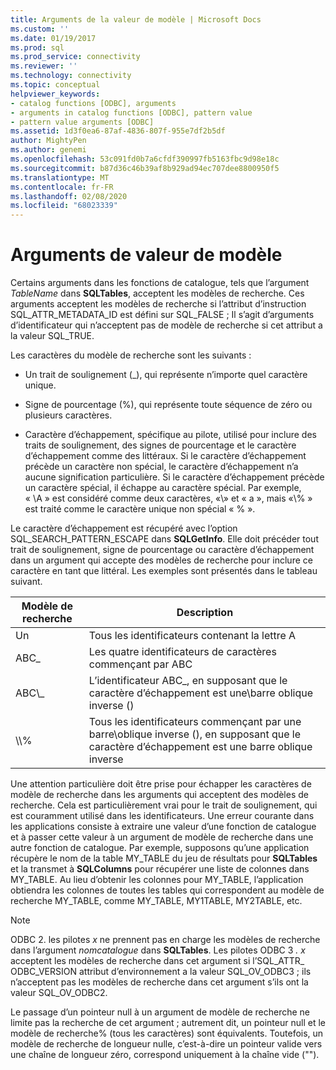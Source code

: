 ```yaml
---
title: Arguments de la valeur de modèle | Microsoft Docs
ms.custom: ''
ms.date: 01/19/2017
ms.prod: sql
ms.prod_service: connectivity
ms.reviewer: ''
ms.technology: connectivity
ms.topic: conceptual
helpviewer_keywords:
- catalog functions [ODBC], arguments
- arguments in catalog functions [ODBC], pattern value
- pattern value arguments [ODBC]
ms.assetid: 1d3f0ea6-87af-4836-807f-955e7df2b5df
author: MightyPen
ms.author: genemi
ms.openlocfilehash: 53c091fd0b7a6cfdf390997fb5163fbc9d98e18c
ms.sourcegitcommit: b87d36c46b39af8b929ad94ec707dee8800950f5
ms.translationtype: MT
ms.contentlocale: fr-FR
ms.lasthandoff: 02/08/2020
ms.locfileid: "68023339"
---
```

# <a name="pattern-value-arguments"></a>Arguments de valeur de modèle
Certains arguments dans les fonctions de catalogue, tels que l’argument *TableName* dans **SQLTables**, acceptent les modèles de recherche. Ces arguments acceptent les modèles de recherche si l’attribut d’instruction SQL_ATTR_METADATA_ID est défini sur SQL_FALSE ; Il s’agit d’arguments d’identificateur qui n’acceptent pas de modèle de recherche si cet attribut a la valeur SQL_TRUE.  
  
 Les caractères du modèle de recherche sont les suivants :  
  
-   Un trait de soulignement (_), qui représente n’importe quel caractère unique.  
  
-   Signe de pourcentage (%), qui représente toute séquence de zéro ou plusieurs caractères.  
  
-   Caractère d’échappement, spécifique au pilote, utilisé pour inclure des traits de soulignement, des signes de pourcentage et le caractère d’échappement comme des littéraux. Si le caractère d’échappement précède un caractère non spécial, le caractère d’échappement n’a aucune signification particulière. Si le caractère d’échappement précède un caractère spécial, il échappe au caractère spécial. Par exemple, « \A » est considéré comme deux caractères, «\\» et « a », mais «\\% » est traité comme le caractère unique non spécial « % ».  
  
 Le caractère d’échappement est récupéré avec l’option SQL_SEARCH_PATTERN_ESCAPE dans **SQLGetInfo**. Elle doit précéder tout trait de soulignement, signe de pourcentage ou caractère d’échappement dans un argument qui accepte des modèles de recherche pour inclure ce caractère en tant que littéral. Les exemples sont présentés dans le tableau suivant.  
  
|Modèle de recherche|Description|  
|--------------------|-----------------|  
|Un|Tous les identificateurs contenant la lettre A|  
|ABC_|Les quatre identificateurs de caractères commençant par ABC|  
|ABC\\_|L’identificateur ABC_, en supposant que le caractère d’échappement est une\\barre oblique inverse ()|  
|\\\\%|Tous les identificateurs commençant par une barre\\oblique inverse (), en supposant que le caractère d’échappement est une barre oblique inverse|  
  
 Une attention particulière doit être prise pour échapper les caractères de modèle de recherche dans les arguments qui acceptent des modèles de recherche. Cela est particulièrement vrai pour le trait de soulignement, qui est couramment utilisé dans les identificateurs. Une erreur courante dans les applications consiste à extraire une valeur d’une fonction de catalogue et à passer cette valeur à un argument de modèle de recherche dans une autre fonction de catalogue. Par exemple, supposons qu’une application récupère le nom de la table MY_TABLE du jeu de résultats pour **SQLTables** et la transmet à **SQLColumns** pour récupérer une liste de colonnes dans MY_TABLE. Au lieu d’obtenir les colonnes pour MY_TABLE, l’application obtiendra les colonnes de toutes les tables qui correspondent au modèle de recherche MY_TABLE, comme MY_TABLE, MY1TABLE, MY2TABLE, etc.  
  
> [!NOTE]
>  ODBC 2. les pilotes *x* ne prennent pas en charge les modèles de recherche dans l’argument *nomcatalogue* dans **SQLTables**. Les pilotes ODBC 3 *. x* acceptent les modèles de recherche dans cet argument si l’SQL_ATTR_ ODBC_VERSION attribut d’environnement a la valeur SQL_OV_ODBC3 ; ils n’acceptent pas les modèles de recherche dans cet argument s’ils ont la valeur SQL_OV_ODBC2.  
  
 Le passage d’un pointeur null à un argument de modèle de recherche ne limite pas la recherche de cet argument ; autrement dit, un pointeur null et le modèle de recherche% (tous les caractères) sont équivalents. Toutefois, un modèle de recherche de longueur nulle, c’est-à-dire un pointeur valide vers une chaîne de longueur zéro, correspond uniquement à la chaîne vide ("").
